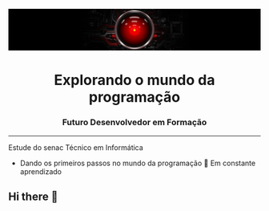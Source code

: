 ![](banner.jpg)
<h1 align="center">Explorando o mundo da programação</h1>
<h3 align="center">Futuro Desenvolvedor em Formação</h3>
<hr>

Estude do senac Técnico em Informática
- Dando os primeiros passos no mundo da programação
🚀 Em constante aprendizado

## Hi there 👋

<!--
**arturcno2009-ux/arturcno2009-ux** is a ✨ _special_ ✨ repository because its `README.md` (this file) appears on your GitHub profile.

Here are some ideas to get you started:

- 🔭 I’m currently working on ...
- 🌱 I’m currently learning ...
- 👯 I’m looking to collaborate on ...
- 🤔 I’m looking for help with ...
- 💬 Ask me about ...
- 📫 How to reach me: ...
- 😄 Pronouns: ...
- ⚡ Fun fact: ...
-->
